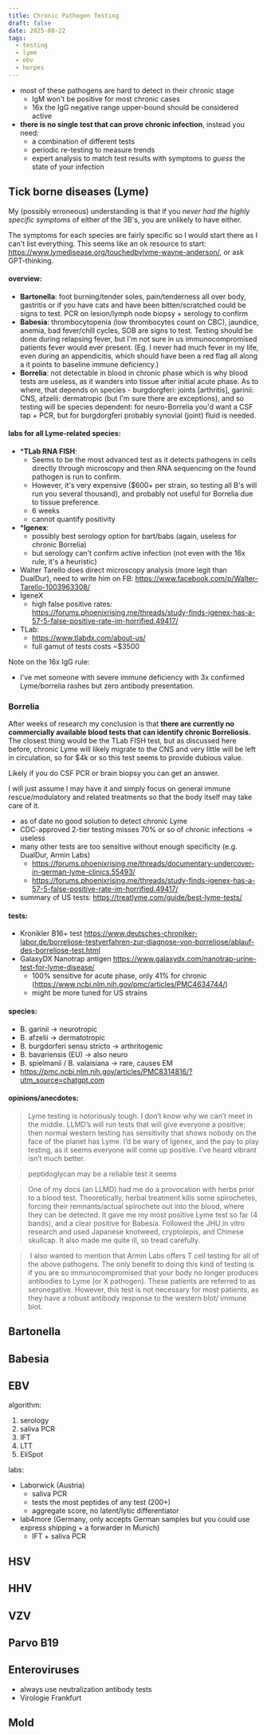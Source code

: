 ```yaml
---
title: Chronic Pathogen Testing
draft: false
date: 2025-08-22
tags:
  - testing
  - lyme
  - ebv
  - herpes
---
```

* most of these pathogens are hard to detect in their chronic stage
	* IgM won't be positive for most chronic cases
	* 16x the IgG negative range upper-bound should be considered active
* **there is no single test that can prove chronic infection**, instead you need:
	* a combination of different tests
	* periodic re-testing to measure trends
	* expert analysis to match test results with symptoms to *guess* the state of your infection

## Tick borne diseases (Lyme)
My (possibly erroneous) understanding is that if you _never had the highly specific symptoms_ of either of the 3B's, you are unlikely to have either.

The symptoms for each species are fairly specific so I would start there as I can't list everything. This seems like an ok resource to start: https://www.lymedisease.org/touchedbylyme-wayne-anderson/, or ask GPT-thinking.

#### overview:
- **Bartonella**: foot burning/tender soles, pain/tenderness all over body, gastritis or if you have cats and have been bitten/scratched could be signs to test. PCR on lesion/lymph node biopsy + serology to confirm
- **Babesia**: thrombocytopenia (low thrombocytes count on CBC), jaundice, anemia, bad fever/chill cycles, SOB are signs to test. Testing should be done during relapsing fever, but I'm not sure in us immunocompromised patients fever would ever present. (Eg. I never had much fever in my life, even during an appendicitis, which should have been a red flag all along a it points to baseline immune deficiency.)
- **Borrelia**: not detectable in blood in chronic phase which is why blood tests are useless, as it wanders into tissue after initial acute phase. As to where, that depends on species - burgdorgferi: joints [arthritis], garinii: CNS, afzelii: dermatropic (but I'm sure there are exceptions), and so testing will be species dependent: for neuro-Borrelia you'd want a CSF tap + PCR, but for burgdorgferi probably synovial (joint) fluid is needed.

#### labs for all Lyme-related species:
* ***TLab RNA FISH**:
	* Seems to be the most advanced test as it detects pathogens in cells directly through microscopy and then RNA sequencing on the found pathogen is run to confirm.
	* However, it's very expensive ($600+ per strain, so testing all B's will run you several thousand), and probably not useful for Borrelia due to tissue preference.
	* 6 weeks
	* cannot quantify positivity
* ***Igenex**:
	* possibly best serology option for bart/babs (again, useless for chronic Borrelia)
	* but serology can't confirm active infection (not even with the 16x rule, it's a heuristic)
* Walter Tarello does direct microscopy analysis (more legit than DualDur), need to write him on FB: https://www.facebook.com/p/Walter-Tarello-1003963308/
* IgeneX
	* high false positive rates: https://forums.phoenixrising.me/threads/study-finds-igenex-has-a-57-5-false-positive-rate-im-horrified.49417/
* TLab:
	* https://www.tlabdx.com/about-us/
	* full gamut of tests costs ~$3500

Note on the 16x IgG rule:
* I've met someone with severe immune deficiency with 3x confirmed Lyme/borrelia rashes but zero antibody presentation.

### Borrelia
After weeks of research my conclusion is that **there are currently no commercially available blood tests that can identify chronic Borreliosis.** The closest thing would be the TLab FISH test, but as discussed here before, chronic Lyme will likely migrate to the CNS and very little will be left in circulation, so for $4k or so this test seems to provide dubious value.

Likely if you do CSF PCR or brain biopsy you can get an answer.

I will just assume I may have it and simply focus on general immune rescue/modulatory and related treatments so that the body itself may take care of it.

* as of date no good solution to detect chronic Lyme
* CDC-approved 2-tier testing misses 70% or so of chronic infections → useless
* many other tests are too sensitive without enough specificity (e.g. DualDur, Armin Labs)
	* https://forums.phoenixrising.me/threads/documentary-undercover-in-german-lyme-clinics.55493/
	* https://forums.phoenixrising.me/threads/study-finds-igenex-has-a-57-5-false-positive-rate-im-horrified.49417/
* summary of US tests: https://treatlyme.com/guide/best-lyme-tests/

#### tests:
* Kronikler B16+ test https://www.deutsches-chroniker-labor.de/borreliose-testverfahren-zur-diagnose-von-borreliose/ablauf-des-borreliose-test.html
* GalaxyDX Nanotrap antigen https://www.galaxydx.com/nanotrap-urine-test-for-lyme-disease/
	* 100% sensitive for acute phase, only 41% for chronic (https://www.ncbi.nlm.nih.gov/pmc/articles/PMC4634744/)
	* might be more tuned for US strains

#### species:
- B. garinii → neurotropic
- B. afzelii → dermatotropic
- B. burgdorferi sensu stricto → arthritogenic
- B. bavariensis (EU) → also neuro
- B. spielmanii / B. valaisiana → rare, causes EM
- https://pmc.ncbi.nlm.nih.gov/articles/PMC8314816/?utm_source=chatgpt.com

#### opinions/anecdotes:
> Lyme testing is notoriously tough. I don’t know why we can’t meet in the middle. LLMD’s will run tests that will give everyone a positive; then normal western testing has sensitivity that shows nobody on the face of the planet has Lyme. I’d be wary of Igenex, and the pay to play testing, as it seems everyone will come up positive. I’ve heard vibrant isn’t much better.

> peptidoglycan may be a reliable test it seems

> One of my docs (an LLMD) had me do a provocation with herbs prior to a blood test. Theoretically, herbal treatment kills some spirochetes, forcing their remnants/actual spirochete out into the blood, where they can be detected. It gave me my most positive Lyme test so far (4 bands), and a clear positive for Babesia. Followed the JHU in vitro research and used Japanese knotweed, cryptolepis, and Chinese skullcap. It also made me quite ill, so tread carefully.

>  I also wanted to mention that Armin Labs offers T cell testing for all of the above pathogens. The only benefit to doing this kind of testing is if you are so immunocompromised that your body no longer produces antibodies to Lyme (or X pathogen). These patients are referred to as seronegative. However, this test is not necessary for most patients, as they have a robust antibody response to the western blot/ immune blot.

## Bartonella

## Babesia
## EBV
algorithm:
1. serology
2. saliva PCR
3. IFT
4. LTT
5. EliSpot

labs:
* Laborwick (Austria)
	* saliva PCR
	* tests the most peptides of any test (200+)
	* aggregate score, no latent/lytic differentiator
* lab4more (Germany, only accepts German samples but you could use express shipping + a forwarder in Munich)
	* IFT + saliva PCR

## HSV

## HHV

## VZV

## Parvo B19

## Enteroviruses
* always use neutralization antibody tests
* Virologie Frankfurt

##  Mold
